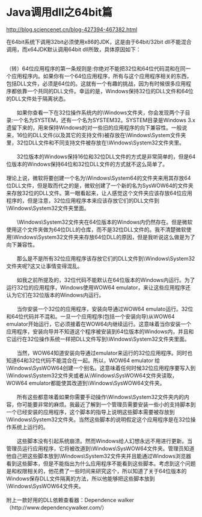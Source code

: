 # Java调用dll之64bit篇 

http://blog.sciencenet.cn/blog-427394-467382.html

在64bit系统下调用32bit必须使用x86的JDK，这是由于64bit/32bit dll不能混合调用，而x64JDK默认调用64bit dll所致，具体原因如下：
<br>

<br>
（转）64位应用程序的第一条规则是:你绝对不能把32位和64位代码混和在同一个应用程序内。如果你有一个64位应用程序，所有与这个应用程序相关的东西，包括DLL文件，必须是64位的。这就有一个有趣的挑战，因为有时候很多应用程序都依靠一个共同的DLL文件。幸运的是，Windows保持32位的DLL文件和64位的DLL文件处于隔离状态。 
<br>

<br>
　　如果你查看一下在32位操作系统内的\Windows文件夹，你会发现两个子目录:一个名为SYSTEM，还有一个名为SYSTEM32。SYSTEM目录是Windows 3.x遗留下来的，用来保持Windows的对一些旧的应用程序的向下兼容性。一般说来，16位的DLL文件(以及其它的支持文件)被存放在\Windows\System文件夹里，32位DLL文件和不同支持文件被存放在\Windows\System32文件夹里。 
<br>

<br>
　　32位版本的Windows保持16位和32位DLL文件的方式是非常简单的，但是64位版本的Windows保持64位和32位DLL文件的方式就不这么简单了。 
<br>

<br>
理论上说，微软将要创建一个名为\Windows\System64的文件夹来用其存放64位DLL文件，但是取而代之的是，微软创建了一个新的名为SysWOW64的文件夹来存放32位的DLL文件。第一眼看起来，让人感觉这个文件夹应该存放64位应用程序的，但是注意，32位应用程序本来应该存放它们的DLL文件到\Windows\System32文件夹里面。 
<br>

<br>
　　\Windows\System32文件夹在64位版本的Windows内仍然存在。但是微软使用这个文件夹做为64位DLL的仓库，而不是32位DLL文件的。我不清楚微软使用\Windows\System32文件夹来存放64位DLL的原因，但是我听说这么做是为了向下兼容性。 
<br>

<br>
　　那么是不是所有32位应用程序该存放它们的DLL文件到\Windows\System32文件夹呢?这又让事情变得混乱。 
<br>

<br>
　　如我之前所提及的，32位代码不能默认在64位版本的Windows内运行。为了运行32位的应用程序，Windows使用WOW64 emulator，来让这些应用程序还认为它们在32位版本的Windows内运行。 
<br>

<br>
　　当你安装一个32位的应用程序，安装向导通过WOW64 emulato运行。32位和64位代码并不混和。一旦一个应用程序(包括一个安装向导)从WOW64 emulator开始运行，它必须接着在WOW64内继续运行。这意味着当你安装一个应用程序，安装向导并不知道这个程序被安装到64位版本的Windows内，并且和它运行在32位操作系统一样把DLL文件写到\Windows\System32文件夹里面。 
<br>

<br>
　　当然，WOW64知道安装向导通过emulator来运行的32位应用程序。同时也知道64和32位代码不能混合在一起。所以，WOW64 emulator 给\Windows\SysWOW64创建一个别名。这意味着任何时候32位应用程序要写入到\Windows\System32文件夹或者从\Windows\SysWOW64文件夹读取，WOW64 emulator都能使其改道到\Windows\SysWOW64文件夹。 
<br>

<br>
　　所有这些都意味着如果你需要手动操作\Windows\System32文件夹内的内容，你可能要非常的麻烦。我最近了解到一个管理员需要安装一些小的支持脚本到一个已经安装的应用程序，这个脚本的指导上说明这些脚本需要被存放到\Windows\System32文件夹。当然这些脚本的说明假定这个应用程序是在32位操作系统上运行的。 
<br>

<br>
　　这些脚本没有引起系统崩溃。然而Windows给人幻想永远不用进行更新。当管理员运行应用程序，它将被改道到\Windows\SysWOW64文件夹。管理员知道他自己把这些脚本放到\Windows\System32文件夹并且能通过Windows浏览器看到这些脚本，但是不能指出为什么应用程序不能看到这些脚本。考虑到这个问题是和权限相关的，他花费了一些时间来研究这个，所以知道了关于64位版本的Windows保存DLL文件隔离的方法，所以他能够把这些脚本放到\Windows\SysWOW64文件夹。
<br>

<br>
附上一款好用的DLL依赖查看器：Dependence walker（http://www.dependencywalker.com/）
<br>

